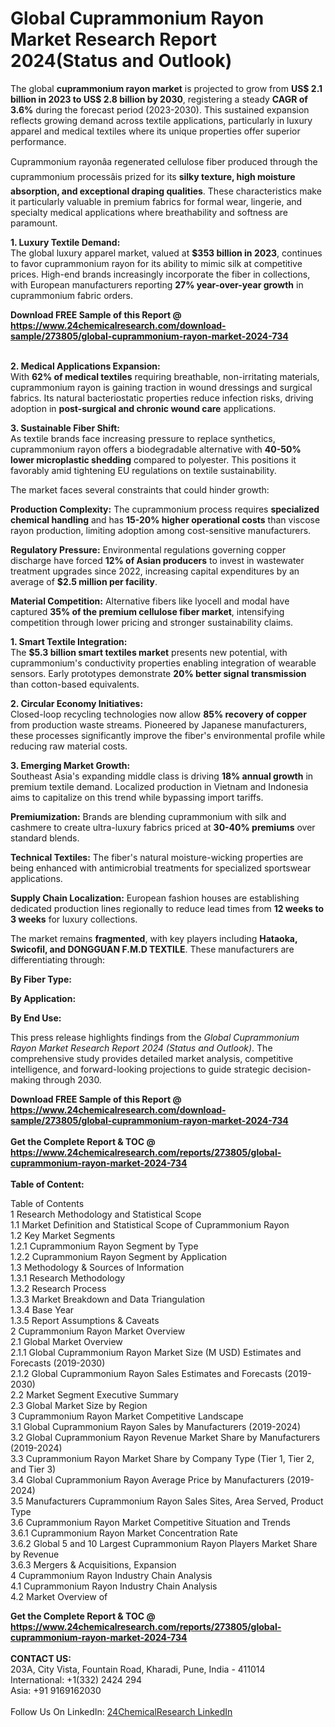 <h1>Global Cuprammonium Rayon Market Research Report 2024(Status and Outlook)</h1><p>The global <strong>cuprammonium rayon market</strong> is projected to grow from <strong>US$ 2.1 billion in 2023 to US$ 2.8 billion by 2030</strong>, registering a steady <strong>CAGR of 3.6%</strong> during the forecast period (2023-2030). This sustained expansion reflects growing demand across textile applications, particularly in luxury apparel and medical textiles where its unique properties offer superior performance.</p><p>Cuprammonium rayonâa regenerated cellulose fiber produced through the cuprammonium processâis prized for its <strong>silky texture, high moisture absorption, and exceptional draping qualities</strong>. These characteristics make it particularly valuable in premium fabrics for formal wear, lingerie, and specialty medical applications where breathability and softness are paramount.</p><p><strong>1. Luxury Textile Demand:</strong><br>
The global luxury apparel market, valued at <strong>$353 billion in 2023</strong>, continues to favor cuprammonium rayon for its ability to mimic silk at competitive prices. High-end brands increasingly incorporate the fiber in collections, with European manufacturers reporting <strong>27% year-over-year growth</strong> in cuprammonium fabric orders.</p><div><b>Download FREE Sample of this Report @ 
            <a href="https://www.24chemicalresearch.com/download-sample/273805/global-cuprammonium-rayon-market-2024-734">
            https://www.24chemicalresearch.com/download-sample/273805/global-cuprammonium-rayon-market-2024-734</a></b></div><br><p><strong>2. Medical Applications Expansion:</strong><br>
With <strong>62% of medical textiles</strong> requiring breathable, non-irritating materials, cuprammonium rayon is gaining traction in wound dressings and surgical fabrics. Its natural bacteriostatic properties reduce infection risks, driving adoption in <strong>post-surgical and chronic wound care</strong> applications.</p><p><strong>3. Sustainable Fiber Shift:</strong><br>
As textile brands face increasing pressure to replace synthetics, cuprammonium rayon offers a biodegradable alternative with <strong>40-50% lower microplastic shedding</strong> compared to polyester. This positions it favorably amid tightening EU regulations on textile sustainability.</p><p>The market faces several constraints that could hinder growth:</p><p><strong>Production Complexity:</strong> The cuprammonium process requires <strong>specialized chemical handling</strong> and has <strong>15-20% higher operational costs</strong> than viscose rayon production, limiting adoption among cost-sensitive manufacturers.</p><p><strong>Regulatory Pressure:</strong> Environmental regulations governing copper discharge have forced <strong>12% of Asian producers</strong> to invest in wastewater treatment upgrades since 2022, increasing capital expenditures by an average of <strong>$2.5 million per facility</strong>.</p><p><strong>Material Competition:</strong> Alternative fibers like lyocell and modal have captured <strong>35% of the premium cellulose fiber market</strong>, intensifying competition through lower pricing and stronger sustainability claims.</p><p><strong>1. Smart Textile Integration:</strong><br>
The <strong>$5.3 billion smart textiles market</strong> presents new potential, with cuprammonium's conductivity properties enabling integration of wearable sensors. Early prototypes demonstrate <strong>20% better signal transmission</strong> than cotton-based equivalents.</p><p><strong>2. Circular Economy Initiatives:</strong><br>
Closed-loop recycling technologies now allow <strong>85% recovery of copper</strong> from production waste streams. Pioneered by Japanese manufacturers, these processes significantly improve the fiber's environmental profile while reducing raw material costs.</p><p><strong>3. Emerging Market Growth:</strong><br>
Southeast Asia's expanding middle class is driving <strong>18% annual growth</strong> in premium textile demand. Localized production in Vietnam and Indonesia aims to capitalize on this trend while bypassing import tariffs.</p><p><strong>Premiumization:</strong> Brands are blending cuprammonium with silk and cashmere to create ultra-luxury fabrics priced at <strong>30-40% premiums</strong> over standard blends.</p><p><strong>Technical Textiles:</strong> The fiber's natural moisture-wicking properties are being enhanced with antimicrobial treatments for specialized sportswear applications.</p><p><strong>Supply Chain Localization:</strong> European fashion houses are establishing dedicated production lines regionally to reduce lead times from <strong>12 weeks to 3 weeks</strong> for luxury collections.</p><p>The market remains <strong>fragmented</strong>, with key players including <strong>Hataoka, Swicofil, and DONGGUAN F.M.D TEXTILE</strong>. These manufacturers are differentiating through:</p><p><strong>By Fiber Type:</strong></p><p><strong>By Application:</strong></p><p><strong>By End Use:</strong></p><p>This press release highlights findings from the <em>Global Cuprammonium Rayon Market Research Report 2024 (Status and Outlook)</em>. The comprehensive study provides detailed market analysis, competitive intelligence, and forward-looking projections to guide strategic decision-making through 2030.</p><div><b>Download FREE Sample of this Report @ 
            <a href="https://www.24chemicalresearch.com/download-sample/273805/global-cuprammonium-rayon-market-2024-734">
            https://www.24chemicalresearch.com/download-sample/273805/global-cuprammonium-rayon-market-2024-734</a></b></div><br><div><b>Get the Complete Report & TOC @ 
            <a href="https://www.24chemicalresearch.com/reports/273805/global-cuprammonium-rayon-market-2024-734">
            https://www.24chemicalresearch.com/reports/273805/global-cuprammonium-rayon-market-2024-734</a></b></div><br>
            <b>Table of Content:</b><p>Table of Contents<br />
1 Research Methodology and Statistical Scope<br />
1.1 Market Definition and Statistical Scope of Cuprammonium Rayon<br />
1.2 Key Market Segments<br />
1.2.1 Cuprammonium Rayon Segment by Type<br />
1.2.2 Cuprammonium Rayon Segment by Application<br />
1.3 Methodology & Sources of Information<br />
1.3.1 Research Methodology<br />
1.3.2 Research Process<br />
1.3.3 Market Breakdown and Data Triangulation<br />
1.3.4 Base Year<br />
1.3.5 Report Assumptions & Caveats<br />
2 Cuprammonium Rayon Market Overview<br />
2.1 Global Market Overview<br />
2.1.1 Global Cuprammonium Rayon Market Size (M USD) Estimates and Forecasts (2019-2030)<br />
2.1.2 Global Cuprammonium Rayon Sales Estimates and Forecasts (2019-2030)<br />
2.2 Market Segment Executive Summary<br />
2.3 Global Market Size by Region<br />
3 Cuprammonium Rayon Market Competitive Landscape<br />
3.1 Global Cuprammonium Rayon Sales by Manufacturers (2019-2024)<br />
3.2 Global Cuprammonium Rayon Revenue Market Share by Manufacturers (2019-2024)<br />
3.3 Cuprammonium Rayon Market Share by Company Type (Tier 1, Tier 2, and Tier 3)<br />
3.4 Global Cuprammonium Rayon Average Price by Manufacturers (2019-2024)<br />
3.5 Manufacturers Cuprammonium Rayon Sales Sites, Area Served, Product Type<br />
3.6 Cuprammonium Rayon Market Competitive Situation and Trends<br />
3.6.1 Cuprammonium Rayon Market Concentration Rate<br />
3.6.2 Global 5 and 10 Largest Cuprammonium Rayon Players Market Share by Revenue<br />
3.6.3 Mergers & Acquisitions, Expansion<br />
4 Cuprammonium Rayon Industry Chain Analysis<br />
4.1 Cuprammonium Rayon Industry Chain Analysis<br />
4.2 Market Overview of</p><div><b>Get the Complete Report & TOC @ 
            <a href="https://www.24chemicalresearch.com/reports/273805/global-cuprammonium-rayon-market-2024-734">
            https://www.24chemicalresearch.com/reports/273805/global-cuprammonium-rayon-market-2024-734</a></b></div><br><b>CONTACT US:</b><br>
            203A, City Vista, Fountain Road, Kharadi, Pune, India - 411014<br>
            International: +1(332) 2424 294<br>
            Asia: +91 9169162030 <br><br>
            Follow Us On LinkedIn: <a href="https://www.linkedin.com/company/24chemicalresearch/">24ChemicalResearch LinkedIn</a>
